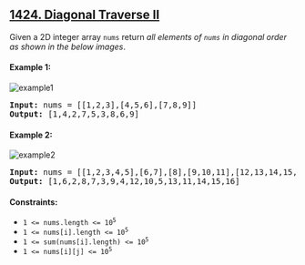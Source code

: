 ## [1424. Diagonal Traverse II](https://leetcode.com/problems/diagonal-traverse-ii/)

Given a 2D integer array `nums` return _all elements of `nums` in diagonal order as shown in the below images_.

#### Example 1:

![example1](https://assets.leetcode.com/uploads/2020/04/08/sample_1_1784.png)

<pre>
<strong>Input:</strong> nums = [[1,2,3],[4,5,6],[7,8,9]]
<strong>Output:</strong> [1,4,2,7,5,3,8,6,9]
</pre>

#### Example 2:

![example2](https://assets.leetcode.com/uploads/2020/04/08/sample_2_1784.png)

<pre>
<strong>Input:</strong> nums = [[1,2,3,4,5],[6,7],[8],[9,10,11],[12,13,14,15,16]]
<strong>Output:</strong> [1,6,2,8,7,3,9,4,12,10,5,13,11,14,15,16]
</pre>

#### Constraints:

-   <code>1 <= nums.length <= 10<sup>5</sup></code>
-   <code>1 <= nums[i].length <= 10<sup>5</sup></code>
-   <code>1 <= sum(nums[i].length) <= 10<sup>5</sup></code>
-   <code>1 <= nums[i][j] <= 10<sup>5</sup></code>
